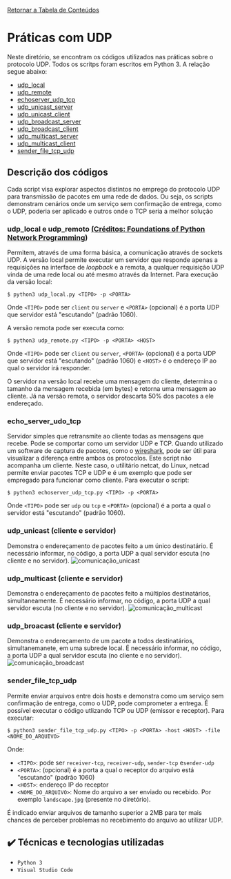 [Retornar a Tabela de Conteúdos](../README.md)
# Práticas com UDP

Neste diretório, se encontram os códigos utilizados nas práticas sobre o protocolo UDP. Todos os scritps foram escritos em Python 3. A relação segue abaixo:
*   [udp_local](udp_local.py) 
*   [udp_remote](udp_remote.py) 
*   [echoserver_udp_tcp](echoserver_udp_tcp.py)
*   [udp_unicast_server](udp_unicast_client.py)
*   [udp_unicast_client](udp_unicast_client.py)
*   [udp_broadcast_server](udp_broadcast_server.py)
*   [udp_broadcast_client](udp_broadcast_client.py)
*   [udp_multicast_server](udp_multicast_server.py)
*   [udp_multicast_client](udp_multicast_client.py)
*   [sender_file_tcp_udp](sender_file_tcp_udp.py)

## Descrição dos códigos
Cada script visa explorar aspectos distintos no emprego do protocolo UDP para transmissão de pacotes em uma rede de dados. Ou seja, os scripts demonstram cenários onde um serviço sem confirmação de entrega, como o UDP, poderia ser aplicado e outros onde o TCP seria a melhor solução

### udp_local e udp_remoto [(Créditos: Foundations of Python Network Programming](https://github.com/brandon-rhodes/fopnp))

Permitem, através de uma forma básica, a comunicação através de sockets UDP. A versão local permite executar um servidor que responde apenas a requisições na interface de <i>loopback</i> e a remota, a qualquer requisição UDP vinda de uma rede local ou até mesmo através da Internet. Para execução da versão local:
```
$ python3 udp_local.py <TIPO> -p <PORTA> 
```
Onde `<TIPO>` pode ser `client` ou `server` e `<PORTA>` (opcional) é a porta UDP que servidor está "escutando" (padrão 1060).
 
A versão remota pode ser executa como:
```
$ python3 udp_remote.py <TIPO> -p <PORTA> <HOST> 
```
Onde `<TIPO>` pode ser `client` ou `server`, `<PORTA>` (opcional) é a porta UDP que servidor está "escutando" (padrão 1060) e `<HOST>` é o endereço IP ao qual o servidor irá responder.

O servidor na versão local recebe uma mensagem do cliente, determina o tamanho da mensagem recebida (em bytes) e retorna uma mensagem ao cliente. Já na versão remota, o servidor descarta 50% dos pacotes a ele endereçado.

### echo_server_udo_tcp

Servidor simples que retransmite ao cliente todas as mensagens que recebe. Pode se comportar como um servidor UDP e TCP. Quando utilizado um software de captura de pacotes, como o [wireshark](https://www.wireshark.org/), pode ser útil para visualizar a diferença entre ambos os protocolos. Este script não acompanha um cliente. Neste caso, o utilitário netcat, do Linux, netcad permite enviar pacotes TCP e UDP e é um exemplo que pode ser empregado para funcionar como cliente. Para executar o script:

```
$ python3 echoserver_udp_tcp.py <TIPO> -p <PORTA> 
```
Onde `<TIPO>` pode ser `udp` ou `tcp` e `<PORTA>` (opcional) é a porta a qual o servidor está "escutando" (padrão 1060).

### udp_unicast (cliente e servidor)
Demonstra o endereçamento de pacotes feito a um único destinatário. É necessário informar, no código, a porta UDP a qual servidor escuta (no cliente e no servidor). 
![comunicação_unicast](https://upload.wikimedia.org/wikipedia/commons/7/75/Unicast.svg)

### udp_multicast (cliente e servidor)
Demonstra o endereçamento de pacotes feito a múltiplos destinatários, simultaneamente. É necessário informar, no código, a porta UDP a qual servidor escuta (no cliente e no servidor). 
![comunicação_multicast](https://upload.wikimedia.org/wikipedia/commons/3/30/Multicast.svg)

### udp_broacast (cliente e servidor)
Demonstra o endereçamento de um pacote a todos destinatários, simultanemanete, em uma subrede local. É necessário informar, no código, a porta UDP a qual servidor escuta (no cliente e no servidor). 
![comunicação_broadcast](https://upload.wikimedia.org/wikipedia/commons/d/dc/Broadcast.svg)

### sender_file_tcp_udp
Permite enviar arquivos entre dois hosts e demonstra como um serviço sem confirmação de entrega, como o UDP, pode comprometer a entrega. É possível executar o código utlizando TCP ou UDP (emissor e receptor). Para executar:

```
$ python3 sender_file_tcp_udp.py <TIPO> -p <PORTA> -host <HOST> -file <NOME_DO_ARQUIVO>
```
Onde:
*  `<TIPO>`: pode ser `receiver-tcp`, `receiver-udp`, `sender-tcp` e`sender-udp`
* `<PORTA>`: (opcional) é a porta a qual o receptor do arquivo está "escutando" (padrão 1060)
* `<HOST>`: endereço IP do receptor
* `<NOME_DO_ARQUIVO>`: Nome do arquivo a ser enviado ou recebido. Por exemplo `landscape.jpg` (presente no diretório).

É indicado enviar arquivos de tamanho superior a 2MB para ter mais chances de perceber problemas no recebimento do arquivo ao utilizar UDP.

## ✔️ Técnicas e tecnologias utilizadas

- ``Python 3``
- ``Visual Studio Code``